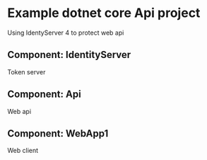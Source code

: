 # Example dotnet core Api project

Using IdentyServer 4 to protect web api

## Component: IdentityServer

Token server

## Component: Api

Web api

## Component: WebApp1

Web client
